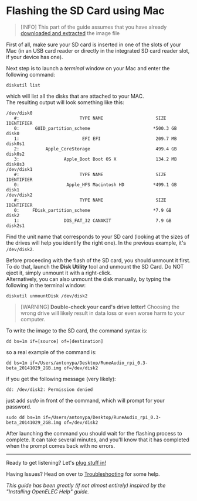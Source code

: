 # Flashing the SD Card using Mac

> [INFO] This part of the guide assumes that you have already [downloaded and extracted](../quick-start/quick-start-guide.md#download-and-extract) the image file

First of all, make sure your SD card is inserted in one of the slots of your Mac (in an USB card reader or directly in the integrated SD card reader slot, if your device has one).

Next step is to launch a *terminal* window on your Mac and enter the following command:

`diskutil list`

which will list all the disks that are attached to your MAC.  
The resulting output will look something like this:

    /dev/disk0
       #:                       TYPE NAME                    SIZE       IDENTIFIER
       0:      GUID_partition_scheme                        *500.3 GB   disk0
       1:                        EFI EFI                     209.7 MB   disk0s1
       2:          Apple_CoreStorage                         499.4 GB   disk0s2
       3:                 Apple_Boot Boot OS X               134.2 MB   disk0s3
    /dev/disk1
       #:                       TYPE NAME                    SIZE       IDENTIFIER
       0:                  Apple_HFS Macintosh HD           *499.1 GB   disk1
    /dev/disk2
       #:                       TYPE NAME                    SIZE       IDENTIFIER
       0:     FDisk_partition_scheme                        *7.9 GB     disk2
       1:                 DOS_FAT_32 CANAKIT                 7.9 GB     disk2s1

Find the unit name that corresponds to your SD card (looking at the sizes of the drives will help you identify the right one). 
In the previous example, it's `/dev/disk2`.

Before proceeding with the flash of the SD card, you should unmount it first. To do that, launch the **Disk Utility** tool and unmount the SD Card.
Do NOT eject it, simply unmount it with a right-click.  
Alternatively, you can also unmount the disk manually, by typing the following in the terminal window:

`diskutil unmountDisk /dev/disk2`

> [WARNING] **Double-check your card's drive letter!** Choosing the wrong drive will likely result in data loss or even worse harm to your computer.

To write the image to the SD card, the command syntax is:

`dd bs=1m if=[source] of=[destination]`

so a real example of the command is:

`dd bs=1m if=/Users/antonypa/Desktop/RuneAudio_rpi_0.3-beta_20141029_2GB.img of=/dev/disk2`

if you get the following message (very likely):

`dd: /dev/disk2: Permission denied`

just add *sudo* in front of the command, which will prompt for your password.
 
`sudo dd bs=1m if=/Users/antonypa/Desktop/RuneAudio_rpi_0.3-beta_20141029_2GB.img of=/dev/disk2`

After launching the command you should wait for the flashing process to complete. It can take several minutes, and you'll know that it has completed when the prompt comes back with no errors.

***

Ready to get listening? Let's [plug stuff in!](http://www.runeaudio.com/documentation/quick-start/quick-start-guide/#prepare-the-device)

Having Issues? Head on over to [Troubleshooting](http://www.runeaudio.com/documentation/troubleshooting/common-troubleshooting/) for some help.

*This guide has been greatly (if not almost entirely) inspired by the "Installing OpenELEC Help" guide.*
